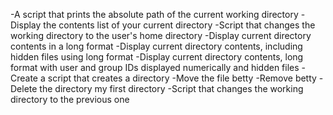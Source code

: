 -A script that prints the absolute path of the current working directory
-Display the contents list of your current directory
-Script that changes the working directory to the user's home directory
-Display current directory contents in a long format
-Display current directory contents, including hidden files using long format
-Display current directory contents, long format with user and group IDs displayed numerically and hidden files
-Create a script that creates a directory
-Move the file betty
-Remove betty
-Delete the directory my first directory
-Script that changes the working directory to the previous one   
